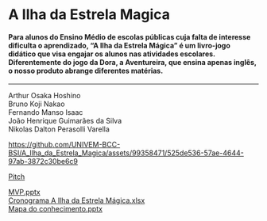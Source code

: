 # A Ilha da Estrela Magica

#### Para alunos do Ensino Médio de escolas públicas cuja falta de interesse dificulta o aprendizado, “A Ilha da Estrela Mágica” é um livro-jogo didático que visa engajar os alunos nas atividades escolares. Diferentemente do jogo da Dora, a Aventureira, que ensina apenas inglês, o nosso produto abrange diferentes matérias.

----------------------------------------------------------------------------------------

Arthur Osaka Hoshino <br />
Bruno Koji Nakao <br />
Fernando Manso Isaac <br />
João Henrique Guimarães da Silva <br />
Nikolas Dalton Perasolli Varella <br />

https://github.com/UNIVEM-BCC-BSI/A_Ilha_da_Estrela_Magica/assets/99358471/525de536-57ae-4644-97ab-3872c30be6c9

[Pitch](https://youtu.be/HXTZhs67w-o)

[MVP.pptx](https://github.com/UNIVEM-BCC-BSI/A_Ilha_da_Estrela_Magica/files/11267105/MVP.pptx) <br />
[Cronograma A Ilha da Estrela Mágica.xlsx](https://github.com/UNIVEM-BCC-BSI/A_Ilha_da_Estrela_Magica/files/11267106/Cronograma.A.Ilha.da.Estrela.Magica.xlsx) <br />
[Mapa do conhecimento.pptx](https://github.com/UNIVEM-BCC-BSI/A_Ilha_da_Estrela_Magica/files/11267107/Mapa.do.conhecimento.pptx) <br />
